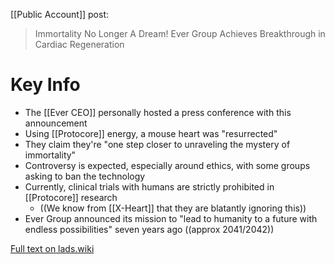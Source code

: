 [[Public Account]] post:
> Immortality No Longer A Dream! Ever Group Achieves Breakthrough in Cardiac Regeneration

# Key Info
* The [[Ever CEO]] personally hosted a press conference with this announcement
* Using [[Protocore]] energy, a mouse heart was "resurrected"
* They claim they're "one step closer to unraveling the mystery of immortality"
* Controversy is expected, especially around ethics, with some groups asking to ban the technology
* Currently, clinical trials with humans are strictly prohibited in [[Protocore]] research
	* ((We know from [[X-Heart]] that they are blatantly ignoring this))
* Ever Group announced its mission to "lead to humanity to a future with endless possibilities" seven years ago ((approx 2041/2042))

[Full text on lads.wiki](https://lads.wiki/wiki/Cardiac_Regeneration_(Article))